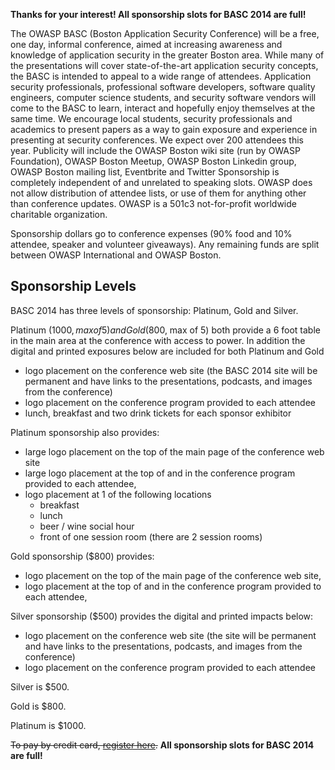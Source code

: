 **Thanks for your interest\! All sponsorship slots for BASC 2014 are
full\!**

The OWASP BASC (Boston Application Security Conference) will be a free,
one day, informal conference, aimed at increasing awareness and
knowledge of application security in the greater Boston area. While many
of the presentations will cover state-of-the-art application security
concepts, the BASC is intended to appeal to a wide range of attendees.
Application security professionals, professional software developers,
software quality engineers, computer science students, and security
software vendors will come to the BASC to learn, interact and hopefully
enjoy themselves at the same time. We encourage local students, security
professionals and academics to present papers as a way to gain exposure
and experience in presenting at security conferences. We expect over 200
attendees this year. Publicity will include the OWASP Boston wiki site
(run by OWASP Foundation), OWASP Boston Meetup, OWASP Boston Linkedin
group, OWASP Boston mailing list, Eventbrite and Twitter Sponsorship is
completely independent of and unrelated to speaking slots. OWASP does
not allow distribution of attendee lists, or use of them for anything
other than conference updates. OWASP is a 501c3 not-for-profit worldwide
charitable organization.

Sponsorship dollars go to conference expenses (90% food and 10%
attendee, speaker and volunteer giveaways). Any remaining funds are
split between OWASP International and OWASP Boston.

## Sponsorship Levels

BASC 2014 has three levels of sponsorship: Platinum, Gold and Silver.

Platinum ($1000, max of 5) and Gold ($800, max of 5) both provide a 6
foot table in the main area at the conference with access to power. In
addition the digital and printed exposures below are included for both
Platinum and Gold

  - logo placement on the conference web site (the BASC 2014 site will
    be permanent and have links to the presentations, podcasts, and
    images from the conference)
  - logo placement on the conference program provided to each attendee
  - lunch, breakfast and two drink tickets for each sponsor exhibitor

Platinum sponsorship also provides:

  - large logo placement on the top of the main page of the conference
    web site
  - large logo placement at the top of and in the conference program
    provided to each attendee,
  - logo placement at 1 of the following locations
      - breakfast
      - lunch
      - beer / wine social hour
      - front of one session room (there are 2 session rooms)

Gold sponsorship ($800) provides:

  - logo placement on the top of the main page of the conference web
    site,
  - logo placement at the top of and in the conference program provided
    to each attendee,

Silver sponsorship ($500) provides the digital and printed impacts
below:

  - logo placement on the conference web site (the site will be
    permanent and have links to the presentations, podcasts, and images
    from the conference)
  - logo placement on the conference program provided to each attendee

Silver is $500.

Gold is $800.

Platinum is $1000.

~~To pay by credit card, [register
here](https://myowasp.force.com/MN4__FundraisingCampaignDonation?id=a2xU0000000N72yIAC).~~
**All sponsorship slots for BASC 2014 are full\!**
